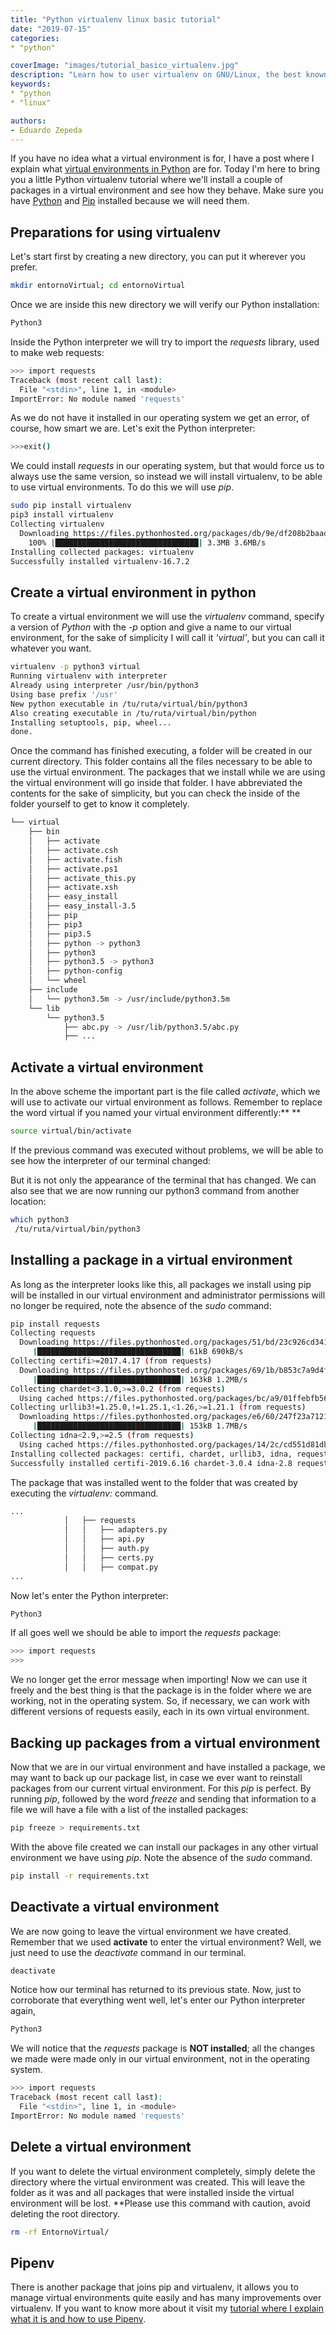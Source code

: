 ```yaml
---
title: "Python virtualenv linux basic tutorial"
date: "2019-07-15"
categories:
* "python"

coverImage: "images/tutorial_basico_virtualenv.jpg"
description: "Learn how to user virtualenv on GNU/Linux, the best known python tool for managing virtual environments visit this tutorial."
keywords:
* "python
* "linux"

authors:
- Eduardo Zepeda
---
```


If you have no idea what a virtual environment is for, I have a post where I explain what [virtual environments in Python](/why-you-should-use-a-virtual-environment-in-python/) are for. Today I'm here to bring you a little Python virtualenv tutorial where we'll install a couple of packages in a virtual environment and see how they behave. Make sure you have [Python](https://www.python.org/) and [Pip](https://pip.pypa.io/en/stable/installing/) installed because we will need them.

## Preparations for using virtualenv

Let's start first by creating a new directory, you can put it wherever you prefer.

```bash
mkdir entornoVirtual; cd entornoVirtual
```

Once we are inside this new directory we will verify our Python installation:

```bash
Python3
```

Inside the Python interpreter we will try to import the _requests_ library, used to make web requests:

```bash
>>> import requests
Traceback (most recent call last):
  File "<stdin>", line 1, in <module>
ImportError: No module named 'requests'
```

As we do not have it installed in our operating system we get an error, of course, how smart we are. Let's exit the Python interpreter:

```bash
>>>exit()
```

We could install _requests_ in our operating system, but that would force us to always use the same version, so instead we will install virtualenv, to be able to use virtual environments. To do this we will use _pip_.

```bash
sudo pip install virtualenv
pip3 install virtualenv
Collecting virtualenv
  Downloading https://files.pythonhosted.org/packages/db/9e/df208b2baad146fe3fbe750eacadd6e49bcf2f2c3c1117b7192a7b28aec4/virtualenv-16.7.2-py2.py3-none-any.whl --(3.3MB)
    100% |████████████████████████████████| 3.3MB 3.6MB/s 
Installing collected packages: virtualenv
Successfully installed virtualenv-16.7.2
```

## Create a virtual environment in python

To create a virtual environment we will use the _virtualenv_ command, specify a version of _Python_ with the _-p_ option and give a name to our virtual environment, for the sake of simplicity I will call it _'virtual'_, but you can call it whatever you want.

```bash
virtualenv -p python3 virtual
Running virtualenv with interpreter
Already using interpreter /usr/bin/python3
Using base prefix '/usr'
New python executable in /tu/ruta/virtual/bin/python3
Also creating executable in /tu/ruta/virtual/bin/python
Installing setuptools, pip, wheel...
done.
```

Once the command has finished executing, a folder will be created in our current directory. This folder contains all the files necessary to be able to use the virtual environment. The packages that we install while we are using the virtual environment will go inside that folder. I have abbreviated the contents for the sake of simplicity, but you can check the inside of the folder yourself to get to know it completely.

```bash
└── virtual
    ├── bin
    │   ├── activate
    │   ├── activate.csh
    │   ├── activate.fish
    │   ├── activate.ps1
    │   ├── activate_this.py
    │   ├── activate.xsh
    │   ├── easy_install
    │   ├── easy_install-3.5
    │   ├── pip
    │   ├── pip3
    │   ├── pip3.5
    │   ├── python -> python3
    │   ├── python3
    │   ├── python3.5 -> python3
    │   ├── python-config
    │   └── wheel
    ├── include
    │   └── python3.5m -> /usr/include/python3.5m
    └── lib
        └── python3.5
            ├── abc.py -> /usr/lib/python3.5/abc.py
            ├── ...
```

## Activate a virtual environment

In the above scheme the important part is the file called _activate_, which we will use to activate our virtual environment as follows. Remember to replace the word virtual if you named your virtual environment differently:** **

```bash
source virtual/bin/activate
```

If the previous command was executed without problems, we will be able to see how the interpreter of our terminal changed:

But it is not only the appearance of the terminal that has changed. We can also see that we are now running our python3 command from another location:

```bash
which python3
 /tu/ruta/virtual/bin/python3
```

## Installing a package in a virtual environment

As long as the interpreter looks like this, all packages we install using pip will be installed in our virtual environment and administrator permissions will no longer be required, note the absence of the _sudo_ command:

```bash
pip install requests
Collecting requests
  Downloading https://files.pythonhosted.org/packages/51/bd/23c926cd341ea6b7dd0b2a00aba99ae0f828be89d72b2190f27c11d4b7fb/requests-2.22.0-py2.py3-none-any.whl (57kB)
     |████████████████████████████████| 61kB 690kB/s 
Collecting certifi>=2017.4.17 (from requests)
  Downloading https://files.pythonhosted.org/packages/69/1b/b853c7a9d4f6a6d00749e94eb6f3a041e342a885b87340b79c1ef73e3a78/certifi-2019.6.16-py2.py3-none-any.whl --(157kB)
     |████████████████████████████████| 163kB 1.2MB/s 
Collecting chardet<3.1.0,>=3.0.2 (from requests)
  Using cached https://files.pythonhosted.org/packages/bc/a9/01ffebfb562e4274b6487b4bb1ddec7ca55ec7510b22e4c51f14098443b8/chardet-3.0.4-py2.py3-none-any.whl
Collecting urllib3!=1.25.0,!=1.25.1,<1.26,>=1.21.1 (from requests)
  Downloading https://files.pythonhosted.org/packages/e6/60/247f23a7121ae632d62811ba7f273d0e58972d75e58a94d329d51550a47d/urllib3-1.25.3-py2.py3-none-any.whl (150kB)
     |████████████████████████████████| 153kB 1.7MB/s 
Collecting idna<2.9,>=2.5 (from requests)
  Using cached https://files.pythonhosted.org/packages/14/2c/cd551d81dbe15200be1cf41cd03869a46fe7226e7450af7a6545bfc474c9/idna-2.8-py2.py3-none-any.whl
Installing collected packages: certifi, chardet, urllib3, idna, requests
Successfully installed certifi-2019.6.16 chardet-3.0.4 idna-2.8 requests-2.22.0 urllib3-1.25.3
```

The package that was installed went to the folder that was created by executing the _virtualenv:_ command.

```bash
...
            │   ├── requests
            │   │   ├── adapters.py
            │   │   ├── api.py
            │   │   ├── auth.py
            │   │   ├── certs.py
            │   │   ├── compat.py
...
```

Now let's enter the Python interpreter:

```bash
Python3
```

If all goes well we should be able to import the _requests_ package:

```bash
>>> import requests
>>>
```

We no longer get the error message when importing! Now we can use it freely and the best thing is that the package is in the folder where we are working, not in the operating system. So, if necessary, we can work with different versions of requests easily, each in its own virtual environment.

## Backing up packages from a virtual environment

Now that we are in our virtual environment and have installed a package, we may want to back up our package list, in case we ever want to reinstall packages from our current virtual environment. For this _pip_ is perfect. By running _pip_, followed by the word _freeze_ and sending that information to a file we will have a file with a list of the installed packages:

```bash
pip freeze > requirements.txt
```

With the above file created we can install our packages in any other virtual environment we have using _pip_. Note the absence of the _sudo_ command.

```bash
pip install -r requirements.txt
```

## Deactivate a virtual environment

We are now going to leave the virtual environment we have created. Remember that we used **activate** to enter the virtual environment? Well, we just need to use the _deactivate_ command in our terminal.

```bash
deactivate
```

Notice how our terminal has returned to its previous state. Now, just to corroborate that everything went well, let's enter our Python interpreter again,

```bash
Python3
```

We will notice that the _requests_ package is **NOT installed**; all the changes we made were made only in our virtual environment, not in the operating system.

```bash
>>> import requests
Traceback (most recent call last):
  File "<stdin>", line 1, in <module>
ImportError: No module named 'requests'
```

## Delete a virtual environment

If you want to delete the virtual environment completely, simply delete the directory where the virtual environment was created. This will leave the folder as it was and all packages that were installed inside the virtual environment will be lost. **Please use this command with caution, avoid deleting the root directory.

```bash
rm -rf EntornoVirtual/
```

## Pipenv

There is another package that joins pip and virtualenv, it allows you to manage virtual environments quite easily and has many improvements over virtualenv. If you want to know more about it visit my [tutorial where I explain what it is and how to use Pipenv](/pipenv-the-virtual-environment-manager-you-don't-know/).